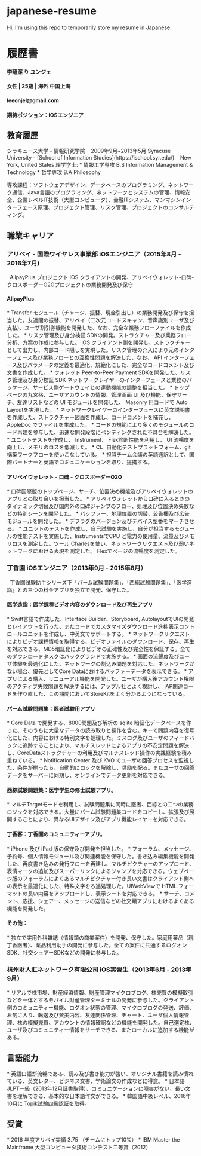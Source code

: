 # japanese-resume
Hi, I'm using this repo to temporarily store my resume in Japanese.

<h1>履歴書</h1>
<h4>李蕴潔 り ユンジェ</h4>
<h4>女性 | 25歳 | 海外 中国上海</h4>
<h4>leeonjel@gmail.com</h4>
<h4>期待ポジション：iOSエンジニア</h4>  
<h2>教育履歴</h2>
シラキュース大学 - 情報研究学院&nbsp;&nbsp;&nbsp;&nbsp;2009年9月~2013年5月  
Syracuse University - [School of Information Studies](https://ischool.syr.edu/)&nbsp;&nbsp;&nbsp;&nbsp;New York, United States  
理学学士:  
* 情報工学専攻 B.S Information Management & Technology  
* 哲学専攻    B.A Philosophy  

専攻課程：ソフトウェアデザイン、データベースのプログラミング、ネットワーク通信、Java言語のプログラミング、ネットワークとシステムの管理、情報安全、企業レベルIT技術（大型コンピュータ）、金融ITシステム、マンマシンインターフェース原理、プロジェクト管理、リスク管理、プロジェクトのコンサルティング。  
  
<h2>職業キャリア</h2>
<h3>アリペイ - 国際ワイヤレス事業部  iOSエンジニア（2015年8月 - 2016年7月)</h3>
&nbsp;&nbsp;AlipayPlus プロジェクト iOS クライアントの開発、アリペイウォレット-口碑-クロスボーダーO2Oプロジェクトの業務開発及び保守  
<h4>AlipayPlus</h4>
* Transfer モジュール（チャージ、振替、現金引出し）の業務開発及び保守を担当した。友達間の振替、アリペイ（二次元コードスキャン、音声識別ユーザ及び支払)、ユーザ割引券機能を開発した、なお、完全な業務フローファイルを作成した。
* リスク管理及び身分検証 SDKの開発。ストラクチャー及び業務フロー分析、方案の作成に参与した。 iOS クライアント側を開発し、ストラクチャーとして出力し、内部コード隠しを実現した。リスク管理の介入により元のインターフェース及び業務フローとの互換性問題を解決した、なお、 API インターフェース及びパラメータの定義を最適化、規範化にした、完全なコードコメント及び文書を作成した。 
* ウォレット Peer-to-Peer Payment SDKを開発した、リスク管理及び身分検証 SDK ネットワークレイヤーのインターフェースと業務のパッケージ、サービス側ゲートウェイとの連動機能の調整を担当した。
* トップページの九宮格、ユーザアカウントの情報、管理画面 UI 及び機能、保守サーチ、友達リストなどの UI モジュールを開発した、 Masonry 用コードで Auto Layoutを実現した。
* ネットワークレイヤーのインターフェースに英文説明書を作成した、ストラクチャー図面を作成し、コードコメントを補充し、 AppleDoc でファイルを生成した。
* コードの規範により多くのモジュールのコード再建を参与した、迅速な開発段階にペンディングされた不具合を解決した。
* ユニットテストを作成し、 Instrument、 Flex診断性能を利用し、 UI 流暢度を向上し、メモリのロスを低減した。
* CI、自動化テストプラットフォーム、git 構築ワークフローを使いこなしている。
* 担当チーム会議の英語通訳として、国際パートナーと英語でコミュニケーションを取り、提携する。

<h4>アリペイウォレット - 口碑 - クロスボーダーO2O</h4>
* 口碑国際版のトップページ、サーチ、位置決め機能及びアリペイウォレットのアプリとの取り合いを担当した。
* アリペイウォレットから口碑に入るときのダイナミック切替及び国内外の口碑ジャンプのフロー、処理及び位置決め失敗などの特別シーンを開発した。
* バッファー、地理位置の切替、公告欄及び広告モジュールを開発した。
* デフラグのバージョン及びデバイス型番をマーチさせる。
* ユニットのテストを作成し、自己試験を実施し、自分が担当するモジュールの性能テストを実施した、InstrumentsでCPU と電力の使用量、流量及びメモリロスを測定した。ツール Charlesを使い、ネットワークリクエスト及び弱いネットワークにおける表現を測定した。 Flexでページの流暢度を測定した。  

<h3>丁香園  iOSエンジニア（2013年9月 - 2015年8月）</h3>
&nbsp;&nbsp;丁香園試験助手シリーズ下「パーム試験問題集」、「西総試験問題集」、「医学造詣」との三つの料金アプリを独立で開発、保守した。
<h4>医学造詣：医学課程ビデオ内容のダウンロード及び再生アプリ</h4>
* Swift言語で作成した、Interface Builder、Storyboard,  AutolayoutでUIの開発とレイアウトを行った、またコードでカスタマイズダウンロード進捗表示コントロールユニットを作成し、中英文でサポートする。
* ネットワークリクエストによりビデオ課程情報を取得する、ビデオファイルのダウンロード、保存、再生を対応できる、MD5暗証化によりビデオの正確性及び完全性を保証する。全てのダウンロードタスクはバックグランドで実施する。
* 画面の流暢度及びユーザ体験を最適化にした、ネットワークの割込み問題を対応した、ネットワークがない場合、優先としてCore Dataにおけるバッファーデータを表示できる。
* アプリによる購入、リニューアル機能を開発した。ユーザが購入後アカウント権限のアクティブ失敗問題を解決するには、アップル社とよく検討し、 iAP関連コードを作り直した、この期間においてStoreKitをよく分かるようになっている。

<h4>パーム試験問題集：医者試験用アプリ</h4>
* Core Data で開発する、8000問題及び解析の sqlite 暗証化データベースを作った、そのうちに大量なデータの読み取りと操作を含む。キーで問題内容を復号化にした、内容における特別文字を処理した。ミスログ及びユーザのフィードバックに追跡することにより、マルチスレッドによるアプリの不安定問題を解決し、CoreDataストラクチャーの利用及びマルチスレッド操作の実践経験を積み重ねている。
* Notification Center 及び KVO でユーザの回答プロセスを監視した、条件が揃ったら、自動的にロックを解除し、奨励を配る。またユーザの回答データをサーバーに同期し、オンラインでデータ更新を対応できる。

<h4>西綜試験問題集：医学学生の修士試験アプリ。</h4>
* マルチTargetモードを利用し、試験問題集に同時に医者、西綜との二つの業務ロジックを対応できる。大量にパーム試験問題集コードをコピーし、拡張及び展開することにより、異なるUIデザイン及びアプリ機能レイヤーを対応できる。

<h4>丁香客：丁香園のコミュニティーアプリ。</h4>
* iPhone 及び iPad 版の保守及び開発を担当した。
* フォーラム、メッセージ、予約号、個人情報モジュール及び関連機能を保守した。書き込み編集機能を開発した、再度書き込みの発行フローを再建し、マルチピクチャーのアップロード、表情マークの追加及びスーパーリンクによるジャンプを対応できる。ウェブページ版のフォーラムによくあるマルチピクチャー付き長い文書はクライアント側への表示を最適化にした、特殊文字をろ過処理した。UIWebViewで HTML フォーマットの長い内容をアップロードし、表示シートを対応できる。
* サーチ、コメント、応援、シェアー、メッセージの送信などの社交類アプリにおけるよくある機能を開発した。

<h4>その他：</h4>
* 独立で実用外科雑誌（情報類の商業案件）を開発、保守した。家庭用薬品（現丁香医者）、薬品利用助手の開発に参与した。全ての案件に共通するログオンSDK、社交シェアーSDKなどの開発に参与した。

<h3>杭州財人汇ネットワーク有限公司  iOS実習生（2013年6月 - 2013年9月）</h3>
* リアルで株市場、財産経済情報、財産管理マイクロブログ、株売買の模擬取引などを一体とするモバイル財産管理ターミナルの開発に参与した。クライアント側のコミュニティー機能、ログオン状態の管理、マイクロブログの発送、評価、お気に入り、転送及び賛美内容、友達関係管理、チャート、ユーザ個人情報管理、株の模擬売買、アカウントの情報確認などの機能を開発した。自己選定株、ユーザ及びコミュニティー情報をサーチできる、またローカルに追加する機能がある。

<h2>言語能力</h2>
* 英語口語が流暢である、読み及び書き能力が強い、オリジナル書籍を読み慣れている、英文レター、ビジネス文書、学術論文の作成などに得意。
* 日本語    JLPT一級（2013年12月証書取得）、コミュニケーションに障害がない、長い文書を理解できる、基本的な日本語作文ができる。
* 韓国語中級レベル、2016年10月に Topik試験四級認証を取得。

<h2>受賞</h2>
* 2016 年度アリペイ実績 3.75 （チームにトップ10%）
* IBM Master the Mainframe 大型コンピュータ技術コンテスト二等賞（2012）

